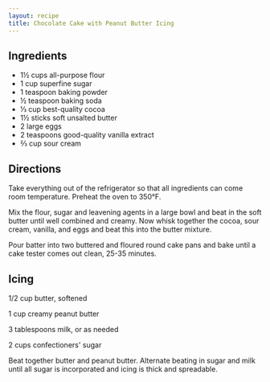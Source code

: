 ```yaml
---
layout: recipe
title: Chocolate Cake with Peanut Butter Icing
---
```


## Ingredients

* 1½ cups all-purpose flour
* 1 cup superfine sugar
* 1 teaspoon baking powder
* ½ teaspoon baking soda
* ⅓ cup best-quality cocoa
* 1½ sticks soft unsalted butter
* 2 large eggs
* 2 teaspoons good-quality vanilla extract
* ⅔ cup sour cream

## Directions

Take everything out of the refrigerator so that all ingredients can come
room temperature. Preheat the oven to 350°F.

Mix the flour, sugar and leavening agents in a large bowl and beat in
the soft butter until well combined and creamy. Now whisk together the
cocoa, sour cream, vanilla, and eggs and beat this into the butter
mixture.

Pour batter into two buttered and floured round cake pans and bake until
a cake tester comes out clean, 25-35 minutes.

## Icing

1/2 cup butter, softened

1 cup creamy peanut butter

3 tablespoons milk, or as needed

2 cups confectioners\' sugar

Beat together butter and peanut butter. Alternate beating in sugar and
milk until all sugar is incorporated and icing is thick and spreadable.
